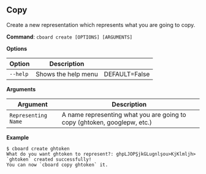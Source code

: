 ## Copy

<p>Create a new representation which represents what you are going to copy.</p>

**Command**: `cboard create [OPTIONS] [ARGUMENTS]`

**Options**

| Option   | Description         |               |
| -------- | ------------------- | ------------- |
| `--help` | Shows the help menu | DEFAULT=False |

**Arguments**

| Argument            | Description                                                                 |
| ------------------- | --------------------------------------------------------------------------- |
| `Representing Name` | A name representing what you are going to copy (ghtoken, googlepw, etc.) |

**Example**

```
$ cboard create ghtoken
What do you want ghtoken to represent?: ghpLJOPŞjkGLugnlşou>KjKlmljh>
`ghtoken` created successfully! 
You can now `cboard copy ghtoken` it.
```
